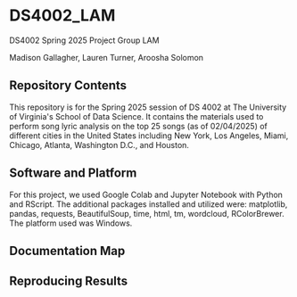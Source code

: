 # DS4002_LAM
DS4002 Spring 2025 Project Group LAM

Madison Gallagher, Lauren Turner, Aroosha Solomon
## Repository Contents
This repository is for the Spring 2025 session of DS 4002 at The University of Virginia's School of Data Science. It contains the materials used to perform song lyric analysis on the top 25 songs (as of 02/04/2025) of different cities in the United States including New York, Los Angeles, Miami, Chicago, Atlanta, Washington D.C., and Houston.

## Software and Platform
For this project, we used Google Colab and Jupyter Notebook with Python and RScript. The additional packages installed and utilized were: matplotlib, pandas, requests, BeautifulSoup, time, html, tm, wordcloud, RColorBrewer. The platform used was Windows.

## Documentation Map


## Reproducing Results

